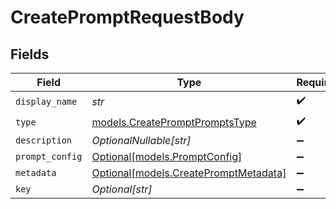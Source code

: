 # CreatePromptRequestBody


## Fields

| Field                                                                      | Type                                                                       | Required                                                                   | Description                                                                |
| -------------------------------------------------------------------------- | -------------------------------------------------------------------------- | -------------------------------------------------------------------------- | -------------------------------------------------------------------------- |
| `display_name`                                                             | *str*                                                                      | :heavy_check_mark:                                                         | N/A                                                                        |
| `type`                                                                     | [models.CreatePromptPromptsType](../models/createpromptpromptstype.md)     | :heavy_check_mark:                                                         | N/A                                                                        |
| `description`                                                              | *OptionalNullable[str]*                                                    | :heavy_minus_sign:                                                         | N/A                                                                        |
| `prompt_config`                                                            | [Optional[models.PromptConfig]](../models/promptconfig.md)                 | :heavy_minus_sign:                                                         | N/A                                                                        |
| `metadata`                                                                 | [Optional[models.CreatePromptMetadata]](../models/createpromptmetadata.md) | :heavy_minus_sign:                                                         | N/A                                                                        |
| `key`                                                                      | *Optional[str]*                                                            | :heavy_minus_sign:                                                         | N/A                                                                        |